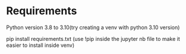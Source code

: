 # Requirements
Python version 3.8 to 3.10(try creating a venv with python 3.10 version)

pip install requirements.txt
(use !pip inside the jupyter nb file to make it easier to install inside venv)
